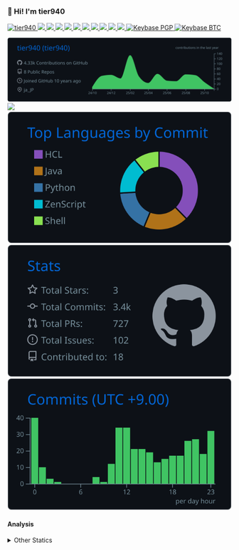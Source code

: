 ### 👋 Hi! I'm tier940

<p align="left"> 
  <a href="https://github.com/tier940/tier940/">
    <img src="https://komarev.com/ghpvc/?username=tier940" alt="tier940" />
  </a>
  <a href="http://twitter.com/tier940">
    <img height="20" src="https://img.shields.io/twitter/follow/tier940?label=Twitter&logo=twitter&style=flat" />
  </a>
  <a href="https://github.com/tier940">
    <img height="20" src="https://img.shields.io/github/followers/tier940?label=follow&logo=github&style=flat" />
  </a>
  <a href="https://www.reddit.com/user/tier940">
    <img height="20" src="https://img.shields.io/reddit/user-karma/combined/tier940?label=Reddit&logo=reddit&style=flat" />
  </a>
  <a href="https://stackoverflow.com/users/17317833/tier940">
    <img height="20" src="https://img.shields.io/stackexchange/stackoverflow/r/17317833?label=StackOverflow&logo=stack-overflow&style=flat" />
  </a>
  <a href="https://zenn.dev/tier940">
    <img height="20" src="https://zenn.badge.nikaera.com/s/tier940/likes" />
  </a>
  <a href="https://zenn.dev/tier940">
    <img height="20" src="https://zenn.badge.nikaera.com/s/tier940/followers" />
  </a>
  <a href="https://zenn.dev/tier940">
    <img height="20" src="https://zenn.badge.nikaera.com/s/tier940/articles" />
  </a>
  <a href="http://qiita.com/tier940">
    <img height="20" src="https://qiita-badge.apiapi.app/s/tier940/posts.svg" />
  </a>
  <a href="http://qiita.com/tier940">
    <img height="20" src="https://qiita-badge.apiapi.app/s/tier940/contributions.svg" />
  </a>
  <a href="https://github.com/tier940/tier940/">
    <img height="20" src="https://github.com/tier940/tier940/actions/workflows/main.yml/badge.svg" />
  </a>
  <a href="https://keybase.io/tier940">
    <img alt="Keybase PGP" src="https://img.shields.io/keybase/pgp/tier940">
  </a>
  <a href="https://keybase.io/tier940">
    <img alt="Keybase BTC" src="https://img.shields.io/keybase/btc/tier940">
  </a>
</p>

[![](https://raw.githubusercontent.com/tier940/tier940/main/profile-summary-card-output/github_dark/0-profile-details.svg)](https://github.com/vn7n24fzkq/github-profile-summary-cards)
[![](https://raw.githubusercontent.com/tier940/tier940/main/profile-summary-card-output/github_dark/1-repos-per-language.svg)](https://github.com/vn7n24fzkq/github-profile-summary-cards) [![](https://raw.githubusercontent.com/tier940/tier940/main/profile-summary-card-output/github_dark/2-most-commit-language.svg)](https://github.com/vn7n24fzkq/github-profile-summary-cards)
[![](https://raw.githubusercontent.com/tier940/tier940/main/profile-summary-card-output/github_dark/3-stats.svg)](https://github.com/vn7n24fzkq/github-profile-summary-cards) [![](https://raw.githubusercontent.com/tier940/tier940/main/profile-summary-card-output/github_dark/4-productive-time.svg)](https://github.com/vn7n24fzkq/github-profile-summary-cards)


#### Analysis
<!-- <img height="150" src="https://github.com/tier940/tier940/blob/master/images/stat.svg" alt="Alternative Text"/> -->

<details>
  <summary>Other Statics</summary>
  <!--START_SECTION:waka-->
![Code Time](http://img.shields.io/badge/Code%20Time-4%2C122%20hrs%2019%20mins-blue)

**🐱 My GitHub Data** 

> 📦 32.5 kB Used in GitHub's Storage 
 > 
> 💼 Opted to Hire
 > 
> 📜 8 Public Repositories 
 > 
> 🔑 4 Private Repositories 
 > 
**I'm an Early 🐤** 

```text
🌞 Morning                128 commits         ██████░░░░░░░░░░░░░░░░░░░   23.88 % 
🌆 Daytime                222 commits         ██████████░░░░░░░░░░░░░░░   41.42 % 
🌃 Evening                145 commits         ███████░░░░░░░░░░░░░░░░░░   27.05 % 
🌙 Night                  41 commits          ██░░░░░░░░░░░░░░░░░░░░░░░   07.65 % 
```
📅 **I'm Most Productive on Friday** 

```text
Monday                   42 commits          ██░░░░░░░░░░░░░░░░░░░░░░░   07.84 % 
Tuesday                  68 commits          ███░░░░░░░░░░░░░░░░░░░░░░   12.69 % 
Wednesday                70 commits          ███░░░░░░░░░░░░░░░░░░░░░░   13.06 % 
Thursday                 32 commits          █░░░░░░░░░░░░░░░░░░░░░░░░   05.97 % 
Friday                   150 commits         ███████░░░░░░░░░░░░░░░░░░   27.99 % 
Saturday                 53 commits          ██░░░░░░░░░░░░░░░░░░░░░░░   09.89 % 
Sunday                   121 commits         ██████░░░░░░░░░░░░░░░░░░░   22.57 % 
```


📊 **This Week I Spent My Time On** 

```text
🕑︎ Time Zone: Asia/Tokyo

💬 Programming Languages: 
Other                    28 hrs 47 mins      ███████████████████░░░░░░   75.70 % 
Java                     5 hrs 57 mins       ████░░░░░░░░░░░░░░░░░░░░░   15.65 % 
XML                      59 mins             █░░░░░░░░░░░░░░░░░░░░░░░░   02.62 % 
Groovy                   45 mins             █░░░░░░░░░░░░░░░░░░░░░░░░   02.01 % 
Gradle                   26 mins             ░░░░░░░░░░░░░░░░░░░░░░░░░   01.16 % 

🔥 Editors: 
Edge                     25 hrs 56 mins      █████████████████░░░░░░░░   68.23 % 
IntelliJ IDEA            8 hrs 41 mins       ██████░░░░░░░░░░░░░░░░░░░   22.84 % 
Chrome                   2 hrs 49 mins       ██░░░░░░░░░░░░░░░░░░░░░░░   07.45 % 
VS Code                  33 mins             ░░░░░░░░░░░░░░░░░░░░░░░░░   01.48 % 

💻 Operating System: 
Linux                    35 hrs 11 mins      ███████████████████████░░   92.55 % 
Unknown OS               2 hrs 49 mins       ██░░░░░░░░░░░░░░░░░░░░░░░   07.45 % 
```

**I Mostly Code in Java** 

```text
Java                     15 repos            █████████████░░░░░░░░░░░░   51.72 % 
ZenScript                2 repos             ██░░░░░░░░░░░░░░░░░░░░░░░   06.90 % 
Python                   1 repo              █░░░░░░░░░░░░░░░░░░░░░░░░   03.45 % 
HTML                     1 repo              █░░░░░░░░░░░░░░░░░░░░░░░░   03.45 % 
Dockerfile               1 repo              █░░░░░░░░░░░░░░░░░░░░░░░░   03.45 % 
```



**Timeline**

![Lines of Code chart](https://raw.githubusercontent.com/tier940/tier940/main/assets/bar_graph.png)


 Last Updated on 11/07/2024 01:28:47 UTC
<!--END_SECTION:waka-->
</details>
